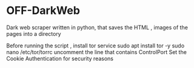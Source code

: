 # OFF-DarkWeb
Dark web scraper written in python, that saves the HTML , images of the pages into a directory 


Before running the script , install tor service
sudo apt install tor -y
sudo nano /etc/tor/torrc
uncomment the line that contains ControlPort
Set the Cookie Authentication for security reasons
